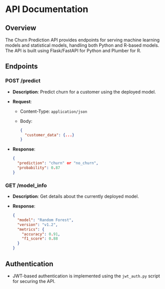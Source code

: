 # API Documentation

## Overview

The Churn Prediction API provides endpoints for serving machine learning models and statistical models, handling both Python and R-based models. The API is built using Flask/FastAPI for Python and Plumber for R.

## Endpoints

### POST /predict

- **Description**: Predict churn for a customer using the deployed model.
- **Request**:
  - Content-Type: `application/json`
  - Body:

    ```json
    {
      "customer_data": {...}
    }
    ```

- **Response**:
  
  ```json
  {
    "prediction": "churn" or "no_churn",
    "probability": 0.87
  }
  ```

### GET /model_info

- **Description**: Get details about the currently deployed model.
- **Response**:
  
  ```json
  {
    "model": "Random Forest",
    "version": "v1.2",
    "metrics": {
      "accuracy": 0.91,
      "f1_score": 0.88
    }
  }
  ```

## Authentication

- JWT-based authentication is implemented using the `jwt_auth.py` script for securing the API.
